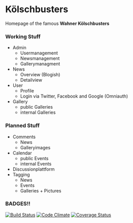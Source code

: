 # Kölschbusters

Homepage of the famous __Wahner Kölschbusters__

### Working Stuff
* Admin
  * Usermanagement
  * Newsmanagement
  * Gallerymanagment
* News
  * Overview (Blogish)
  * Detailview
* User
  * Profile
  * Login via Twitter, Facebook and Google (Omniauth)
* Gallery
  * public Galleries 
  * internal Galleries

### Planned Stuff
* Comments
  * News
  * Galleryimages
* Calendar
  * public Events
  * internal Events
* Discussionplattform
* Tagging
  * News
  * Events
  * Galleries + Pictures

### BADGES!!

[![Build Status](https://travis-ci.org/Uepsilon/koelschbusters.png?branch=master)](https://travis-ci.org/Uepsilon/koelschbusters)
[![Code Climate](https://codeclimate.com/github/Uepsilon/koelschbusters.png)](https://codeclimate.com/github/Uepsilon/koelschbusters)
[![Coverage Status](https://coveralls.io/repos/Uepsilon/koelschbusters/badge.png)](https://coveralls.io/r/Uepsilon/koelschbusters)